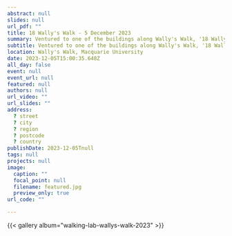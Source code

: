 ```yaml
---
abstract: null
slides: null
url_pdf: ""
title: 18 Wally's Walk - 5 December 2023
summary: Ventured to one of the buildings along Wally's Walk, '18 Wally's Walk', which is home to Service Connect (the first point of contact for enquiries), IT Services, and study spaces.
subtitle: Ventured to one of the buildings along Wally's Walk, '18 Wally's Walk', which is home to Service Connect (the first point of contact for enquiries), IT Services, and study spaces.
location: Wally's Walk, Macquarie University
date: 2023-12-05T15:00:35.648Z
all_day: false
event: null
event_url: null
featured: null
authors: null
url_video: ""
url_slides: ""
address:
  ? street
  ? city
  ? region
  ? postcode
  ? country
publishDate: 2023-12-05Tnull
tags: null
projects: null
image:
  caption: ""
  focal_point: null
  filename: featured.jpg
  preview_only: true
url_code: ""

---
```


{{< gallery album="walking-lab-wallys-walk-2023" >}}
